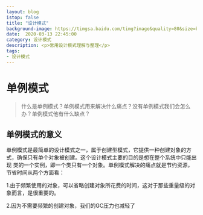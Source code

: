 ```yaml
---
layout: blog
istop: false
title: "设计模式"
background-image: https://timgsa.baidu.com/timg?image&quality=80&size=b9999_10000&sec=1577689473&di=7f4d8468b12f66079dda8be6af28d7c8&imgtype=jpg&er=1&src=http%3A%2F%2Fwww.wansion.net%2Fupload%2F201905%2F04%2F201905041150175999.jpg
date:  2020-03-13 22:45:00
category: 设计模式
description: <p>常用设计模式理解与整理</p>
tags:
- 设计模式
---
```

# 单例模式

> 什么是单例模式？单例模式用来解决什么痛点？没有单例模式我们会怎么办？单例模式他有什么缺点？

## 单例模式的意义

单例模式是最简单的设计模式之一，属于创建型模式，它提供一种创建对象的方式，确保只有单个对象被创建。这个设计模式主要的目的是想在整个系统中只能出现
类的一个实例，即一个类只有一个对象。单例模式解决的痛点就是节约资源，节省时间从两个方面看：

1.由于频繁使用的对象，可以省略创建对象所花费的时间，这对于那些重量级的对象而言，是很重要的。

2.因为不需要频繁的创建对象，我们的GC压力也减轻了
